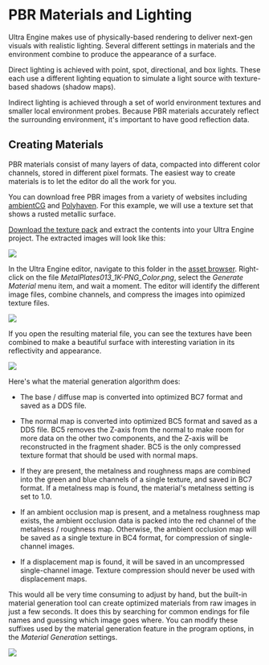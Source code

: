 # PBR Materials and Lighting

Ultra Engine makes use of physically-based rendering to deliver next-gen visuals with realistic lighting. Several different settings in materials and the environment combine to produce the appearance of a surface.

Direct lighting is achieved with point, spot, directional, and box lights. These each use a different lighting equation to simulate a light source with texture-based shadows (shadow maps).

Indirect lighting is achieved through a set of world environment textures and smaller local environment probes. Because PBR materials accurately reflect the surrounding environment, it's important to have good reflection data.

## Creating Materials

PBR materials consist of many layers of data, compacted into different color channels, stored in different pixel formats. The easiest way to create materials is to let the editor do all the work for you. 

You can download free PBR images from a variety of websites including [ambientCG](https://www.ambientcg.com) and [Polyhaven](https://www.polyhaven.com). For this example, we will use a texture set that shows a rusted metallic surface.

[Download the texture pack](https://github.com/UltraEngine/Documentation/raw/master/Assets/Materials/pbrtextures.zip) and extract the contents into your Ultra Engine project. The extracted images will look like this:

![](https://github.com/UltraEngine/Documentation/blob/master/Images/pbrtextures.png?raw=true)

In the Ultra Engine editor, navigate to this folder in the [asset browser](assetbrowser.md). Right-click on the file *MetalPlates013_1K-PNG_Color.png*, select the *Generate Material* menu item, and wait a moment. The editor will identify the different image files, combine channels, and compress the images into opimized texture files.

![](https://github.com/UltraEngine/Documentation/blob/master/Images/pbrgenmaterial.png?raw=true)

If you open the resulting material file, you can see the textures have been combined to make a beautiful surface with interesting variation in its reflectivity and appearance.

![](https://github.com/UltraEngine/Documentation/blob/master/Images/pbrgenmaterial2.png?raw=true)

Here's what the material generation algorithm does:

- The base / diffuse map is converted into optimized BC7 format and saved as a DDS file.

- The normal map is converted into optimized BC5 format and saved as a DDS file. BC5 removes the Z-axis from the normal to make room for more data on the other two components, and the Z-axis will be reconstructed in the fragment shader. BC5 is the only compressed texture format that should be used with normal maps.

- If they are present, the metalness and roughness maps are combined into the green and blue channels of a single texture, and saved in BC7 format. If a metalness map is found, the material's metalness setting is set to 1.0.

- If an ambient occlusion map is present, and a metalness roughness map exists, the ambient occlusion data is packed into the red channel of the metalness / roughness map. Otherwise, the ambient occlusion map will be saved as a single texture in BC4 format, for compression of single-channel images.

- If a displacement map is found, it will be saved in an uncompressed single-channel image. Texture compression should never be used with displacement maps.

This would all be very time consuming to adjust by hand, but the built-in material generation tool can create optimized materials from raw images in just a few seconds. It does this by searching for common endings for file names and guessing which image goes where. You can modify these suffixes used by the material generation feature in the program options, in the *Material Generation* settings.

![](https://github.com/UltraEngine/Documentation/blob/master/Images/genmatsettings.png?raw=true)
